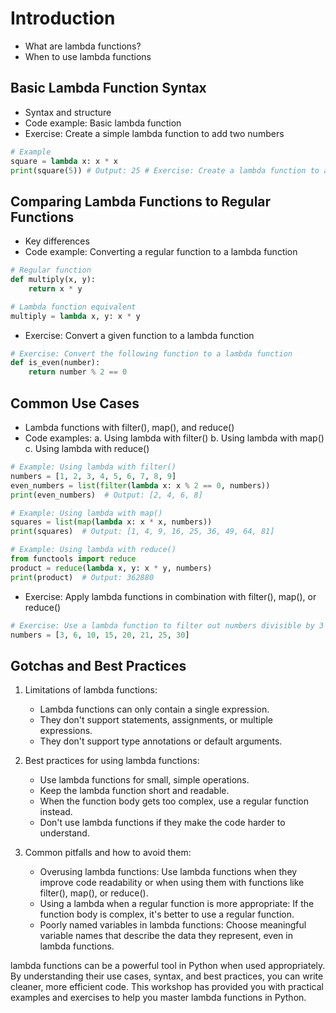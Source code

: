 # Introduction 

- What are lambda functions?
- When to use lambda functions

## Basic Lambda Function Syntax

- Syntax and structure
- Code example: Basic lambda function
- Exercise: Create a simple lambda function to add two numbers
```python
# Example 
square = lambda x: x * x 
print(square(5)) # Output: 25 # Exercise: Create a lambda function to add two numbers
```

## Comparing Lambda Functions to Regular Functions 

- Key differences
- Code example: Converting a regular function to a lambda function
```python
# Regular function
def multiply(x, y):
    return x * y

# Lambda function equivalent
multiply = lambda x, y: x * y
```
- Exercise: Convert a given function to a lambda function
```python
# Exercise: Convert the following function to a lambda function
def is_even(number):
    return number % 2 == 0
```

## Common Use Cases

- Lambda functions with filter(), map(), and reduce()
- Code examples:
	a. Using lambda with filter()
	b. Using lambda with map()
	c. Using lambda with reduce()
```python
# Example: Using lambda with filter()
numbers = [1, 2, 3, 4, 5, 6, 7, 8, 9]
even_numbers = list(filter(lambda x: x % 2 == 0, numbers))
print(even_numbers)  # Output: [2, 4, 6, 8]

# Example: Using lambda with map()
squares = list(map(lambda x: x * x, numbers))
print(squares)  # Output: [1, 4, 9, 16, 25, 36, 49, 64, 81]

# Example: Using lambda with reduce()
from functools import reduce
product = reduce(lambda x, y: x * y, numbers)
print(product)  # Output: 362880
```
- Exercise: Apply lambda functions in combination with filter(), map(), or reduce()
```python
# Exercise: Use a lambda function to filter out numbers divisible by 3 from a list
numbers = [3, 6, 10, 15, 20, 21, 25, 30]
```

## Gotchas and Best Practices 

1. Limitations of lambda functions:
   - Lambda functions can only contain a single expression.
   - They don't support statements, assignments, or multiple expressions.
   - They don't support type annotations or default arguments.

2. Best practices for using lambda functions:
   - Use lambda functions for small, simple operations.
   - Keep the lambda function short and readable.
   - When the function body gets too complex, use a regular function instead.
   - Don't use lambda functions if they make the code harder to understand.

3. Common pitfalls and how to avoid them:
   - Overusing lambda functions: Use lambda functions when they improve code readability or when using them with functions like filter(), map(), or reduce().
   - Using a lambda when a regular function is more appropriate: If the function body is complex, it's better to use a regular function.
   - Poorly named variables in lambda functions: Choose meaningful variable names that describe the data they represent, even in lambda functions.

lambda functions can be a powerful tool in Python when used appropriately. By understanding their use cases, syntax, and best practices, you can write cleaner, more efficient code. This workshop has provided you with practical examples and exercises to help you master lambda functions in Python.